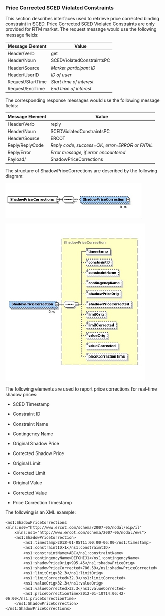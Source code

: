 ### Price Corrected SCED Violated Constraints

This section describes interfaces used to retrieve price corrected
binding constraint in SCED. Price Corrected SCED Violated Constraints
are only provided for RTM market. The request message would use the
following message fields:

| <span class="mark">Message Element</span> | <span class="mark">Value</span> |
|-------------------------------------------|---------------------------------|
| Header/Verb                               | get                             |
| Header/Noun                               | SCEDViolatedConstraintsPC       |
| Header/Source                             | *Market participant ID*         |
| Header/UserID                             | *ID of user*                    |
| Request/StartTime                         | *Start time of interest*        |
| Request/EndTime                           | *End time of interest*          |

The corresponding response messages would use the following message
fields:

| <span class="mark">Message Element</span> | <span class="mark">Value</span>                |
|-------------------------------------------|------------------------------------------------|
| Header/Verb                               | reply                                          |
| Header/Noun                               | SCEDViolatedConstraintsPC                      |
| Header/Source                             | ERCOT                                          |
| Reply/ReplyCode                           | *Reply code, success=OK, error=ERROR or FATAL* |
| Reply/Error                               | *Error message, if error encountered*          |
| Payload/                                  | ShadowPriceCorrections                         |

The structure of ShadowPriceCorrections are described by the following
diagram:

![ShadowPriceCorrections Structure](../Images/ShadowPriceCorrections_Structure.jpeg)

![ShadowPriceCorrection Structure](../Images/ShadowPriceCorrection_Structure.jpeg)

The following elements are used to report price corrections for
real-time shadow prices:

- SCED Timestamp

- Constraint ID

- Constraint Name

- Contingency Name

- Original Shadow Price

- Corrected Shadow Price

- Original Limit

- Corrected Limit

- Original Value

- Corrected Value

- Price Correction Timestamp

The following is an XML example:

~~~
<ns1:ShadowPriceCorrections xmlns:ns0="http://www.ercot.com/schema/2007-05/nodal/eip/il"
    xmlns:ns1="http://www.ercot.com/schema/2007-06/nodal/ews">
    <ns1:ShadowPriceCorrection>
        <ns1:timestamp>2012-01-05T11:00:00-06:00</ns1:timestamp>
        <ns1:constraintID>1</ns1:constraintID>
        <ns1:constraintName>ABC</ns1:constraintName>
        <ns1:contingencyName>DEFGHIJ1</ns1:contingencyName>
        <ns1:shadowPriceOrig>995.45</ns1:shadowPriceOrig>
        <ns1:shadowPriceCorrected>786.59</ns1:shadowPriceCorrected>
        <ns1:limitOrig>32.3</ns1:limitOrig>
        <ns1:limitCorrected>32.3</ns1:limitCorrected>
        <ns1:valueOrig>32.3</ns1:valueOrig>
        <ns1:valueCorrected>32.3</ns1:valueCorrected>
        <ns1:priceCorrectionTime>2012-01-10T14:06:42-06:00</ns1:priceCorrectionTime>
    </ns1:ShadowPriceCorrection>
</ns1:ShadowPriceCorrections>
~~~

